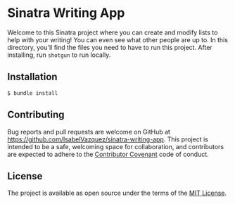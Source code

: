 # Sinatra Writing App

Welcome to this Sinatra project where you can create and modify lists to help with your writing! You can even see what other people are up to. In this directory, you'll find the files you need to have to run this project. After installing, run `shotgun` to run locally.

## Installation

    $ bundle install

## Contributing

Bug reports and pull requests are welcome on GitHub at https://github.com/IsabelVazquez/sinatra-writing-app. This project is intended to be a safe, welcoming space for collaboration, and contributors are expected to adhere to the [Contributor Covenant](contributor-covenant.org) code of conduct.

## License

The project is available as open source under the terms of the [MIT License](http://opensource.org/licenses/MIT).
